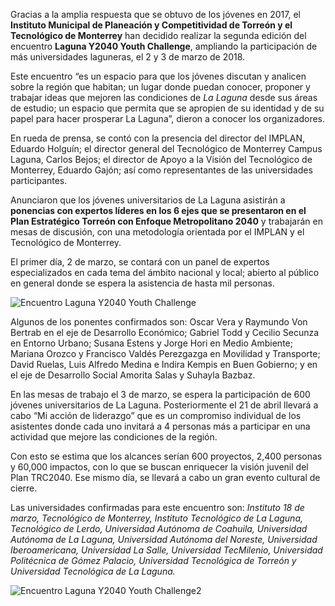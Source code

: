 
Gracias a la amplia respuesta que se obtuvo de los jóvenes en 2017, el **Instituto Municipal de Planeación y Competitividad de Torreón y el Tecnológico de Monterrey** han decidido realizar la segunda edición del encuentro **Laguna Y2040 Youth Challenge**, ampliando la participación de más universidades laguneras, el 2 y 3 de marzo de 2018.

Este encuentro “es un espacio para que los jóvenes discutan y analicen sobre la región que habitan; un lugar donde puedan conocer, proponer y trabajar ideas que mejoren las condiciones de *La Laguna* desde sus áreas de estudio; un espacio que permita que se apropien de su identidad y de su papel para hacer prosperar La Laguna”, dieron a conocer los organizadores.

En rueda de prensa, se contó con la presencia del director del IMPLAN, Eduardo Holguín; el director general del Tecnológico de Monterrey Campus Laguna, Carlos Bejos; el director de Apoyo a la Visión del Tecnológico de Monterrey, Eduardo Gajón; así como representantes de las universidades participantes.

Anunciaron que los jóvenes universitarios de La Laguna asistirán a **ponencias con expertos líderes en los 6 ejes que se presentaron en el Plan Estratégico Torreón con Enfoque Metropolitano 2040** y trabajarán en mesas de discusión, con una metodología orientada por el IMPLAN y el Tecnológico de Monterrey.

El primer día, 2 de marzo, se contará con un panel de expertos especializados en cada tema del ámbito nacional y local; abierto al público en general donde se espera la asistencia de hasta mil personas.

<img class="img-responsive" src="2018-02-12-laguna-y2040-youth-challenge-2018/y2040-1.jpg" alt="Encuentro Laguna Y2040 Youth Challenge">

Algunos de los ponentes confirmados son: Oscar Vera y Raymundo Von Bertrab en el eje de Desarrollo Económico; Gabriel Todd y Cecilio Secunza en Entorno Urbano; Susana Estens y Jorge Hori en Medio Ambiente; Mariana Orozco y Francisco Valdés Perezgazga en Movilidad y Transporte; David Ruelas, Luis Alfredo Medina e Indira Kempis en Buen Gobierno; y en el eje de Desarrollo Social Amorita Salas y Suhayla Bazbaz.

En las mesas de trabajo el 3 de marzo, se espera la participación de 600 jóvenes universitarios de La Laguna. Posteriormente el 21 de abril llevará a cabo “Mi acción de liderazgo” que es un compromiso individual de los asistentes donde cada uno invitará a 4 personas más a participar en una actividad que mejore las condiciones de la región.

Con esto se estima que los alcances serían 600 proyectos, 2,400 personas y 60,000 impactos, con lo que se buscan enriquecer la visión juvenil del Plan TRC2040. Ese mismo día, se llevará a cabo un gran evento cultural de cierre.


Las universidades confirmadas para este encuentro son: *Instituto 18 de marzo, Tecnológico de Monterrey, Instituto Tecnológico de La Laguna,  Tecnológico de Lerdo, Universidad Autónoma de Coahuila, Universidad Autónoma de La Laguna, Universidad Autónoma del Noreste, Universidad Iberoamericana, Universidad La Salle, Universidad TecMilenio, Universidad Politécnica de Gómez Palacio, Universidad Tecnológica de Torreón y Universidad Tecnológica de La Laguna.*

<img class="img-responsive" src="2018-02-12-laguna-y2040-youth-challenge-2018/y2040-2.jpg" alt="Encuentro Laguna Y2040 Youth Challenge2">
